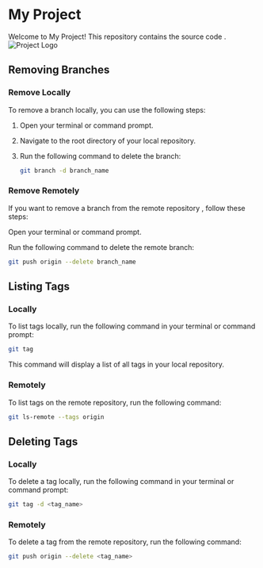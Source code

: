 # My Project

Welcome to My Project! This repository contains the source code .
![Project Logo](https://t3.ftcdn.net/jpg/03/67/35/72/360_F_367357209_BG07SVnnB4HSHSaMiHajfZhrZZAE859A.jpg)

## Removing Branches

### Remove Locally


To remove a branch locally, you can use the following steps:

1. Open your terminal or command prompt.
2. Navigate to the root directory of your local repository.
3. Run the following command to delete the branch:

   ```bash
   git branch -d branch_name
   ```
### Remove Remotely

If you want to remove a branch from the remote repository , follow these steps:

Open your terminal or command prompt.

Run the following command to delete the remote branch:

   ```bash
   git push origin --delete branch_name
   ```


## Listing Tags
### Locally

To list tags locally, run the following command in your terminal or command prompt:

```bash
git tag
```
This command will display a list of all tags in your local repository.

### Remotely

To list tags on the remote repository, run the following command:
 ```bash
 git ls-remote --tags origin
```

## Deleting Tags

### Locally

To delete a tag locally, run the following command in your terminal or command prompt:

 ```bash
 git tag -d <tag_name>
```
### Remotely
To delete a tag from the remote repository, run the following command:
 ```bash
 git push origin --delete <tag_name>
```



